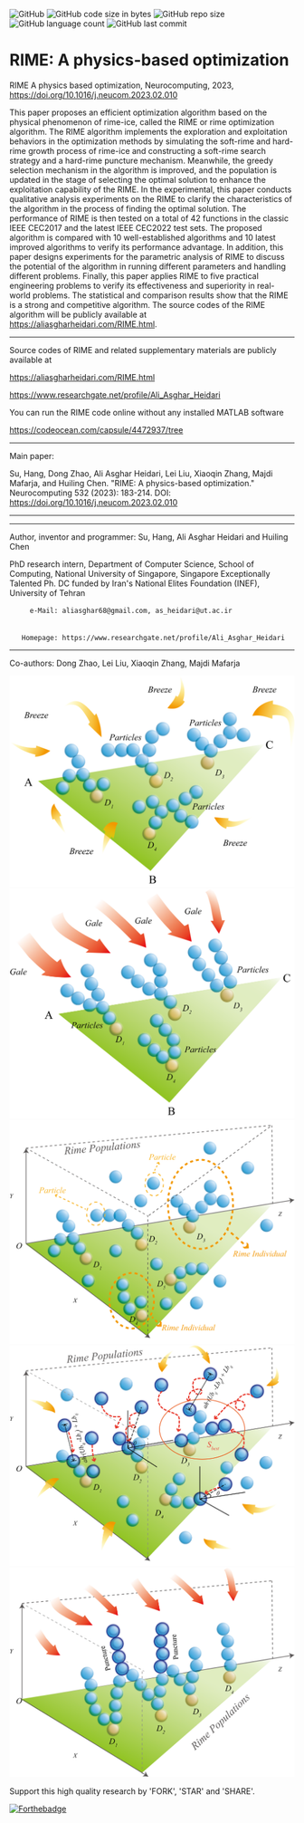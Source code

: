 ![GitHub](https://img.shields.io/github/license/aliasgharheidaricom/Harris-Hawks-Optimization-Algorithm-and-Applications)
![GitHub code size in bytes](https://img.shields.io/github/languages/code-size/aliasgharheidaricom/RIME-A-physics-based-optimization)
![GitHub repo size](https://img.shields.io/github/repo-size/aliasgharheidaricom/RIME-A-physics-based-optimization)
![GitHub language count](https://img.shields.io/github/languages/count/aliasgharheidaricom/RIME-A-physics-based-optimization)
![GitHub last commit](https://img.shields.io/github/last-commit/aliasgharheidaricom/RIME-A-physics-based-optimization)

# RIME: A physics-based optimization
RIME A physics based optimization, Neurocomputing, 2023, https://doi.org/10.1016/j.neucom.2023.02.010

This paper proposes an efficient optimization algorithm based on the physical phenomenon of rime-ice, called the RIME or rime optimization algorithm. The RIME algorithm implements the exploration and exploitation behaviors in the optimization methods by simulating the soft-rime and hard-rime growth process of rime-ice and constructing a soft-rime search strategy and a hard-rime puncture mechanism. Meanwhile, the greedy selection mechanism in the algorithm is improved, and the population is updated in the stage of selecting the optimal solution to enhance the exploitation capability of the RIME. In the experimental, this paper conducts qualitative analysis experiments on the RIME to clarify the characteristics of the algorithm in the process of finding the optimal solution. The performance of RIME is then tested on a total of 42 functions in the classic IEEE CEC2017 and the latest IEEE CEC2022 test sets. The proposed algorithm is compared with 10 well-established algorithms and 10 latest improved algorithms to verify its performance advantage. In addition, this paper designs experiments for the parametric analysis of RIME to discuss the potential of the algorithm in running different parameters and handling different problems. Finally, this paper applies RIME to five practical engineering problems to verify its effectiveness and superiority in real-world problems. The statistical and comparison results show that the RIME is a strong and competitive algorithm. The source codes of the RIME algorithm will be publicly available at https://aliasgharheidari.com/RIME.html. 

_____________________________________________________

Source codes of RIME and related supplementary materials are publicly available at 

https://aliasgharheidari.com/RIME.html

https://www.researchgate.net/profile/Ali_Asghar_Heidari

You can run the RIME code online without any installed MATLAB software

https://codeocean.com/capsule/4472937/tree
 _____________________________________________________
Main paper:

Su, Hang, Dong Zhao, Ali Asghar Heidari, Lei Liu, Xiaoqin Zhang, Majdi Mafarja, and Huiling Chen. "RIME: A physics-based optimization." Neurocomputing 532 (2023): 183-214.
DOI: https://doi.org/10.1016/j.neucom.2023.02.010
  _____________________________________________________

  _____________________________________________________
  Author, inventor and programmer: Su, Hang, Ali Asghar Heidari and Huiling Chen
  
  PhD research intern, Department of Computer Science, School of Computing, National University of Singapore, Singapore
  Exceptionally Talented Ph. DC funded by Iran's National Elites Foundation (INEF), University of Tehran

         e-Mail: aliasghar68@gmail.com, as_heidari@ut.ac.ir
                 

       Homepage: https://www.researchgate.net/profile/Ali_Asghar_Heidari  
 _____________________________________________________

  Co-authors:  Dong Zhao, Lei Liu, Xiaoqin Zhang, Majdi Mafarja 

       





<div align="center">
  <img src="soft rime Figure 2 The formation process of soft rime and hard rime under different environments.png">
</div>

<div align="center">
  <img src="hard rime Figure 2 The formation process of soft rime and hard rime under different environments.png">
</div>

<div align="center">
  <img src="Figure 3 Initialization of the rime space.png">
</div>

<div align="center">
  <img src="Figure 4 Soft-rime particles motion.png">
</div>

<div align="center">
  <img src="Figure 5 Hard-rime puncturing.png">
</div>


Support this high quality research by 'FORK', 'STAR' and 'SHARE'.

[![Forthebadge](https://forthebadge.com/images/badges/built-with-love.svg)](https://forthebadge.com)
